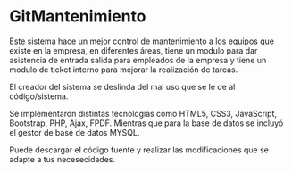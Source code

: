 # GitMantenimiento
Este sistema hace un mejor control de mantenimiento a los equipos que existe en la empresa, en diferentes áreas, tiene un modulo para dar 
asistencia de entrada salida para empleados de la empresa y tiene un modulo de ticket interno para mejorar la realización de tareas.

El creador del sistema se deslinda del mal uso que se le de al código/sistema.

Se implementaron distintas tecnologías como HTML5, CSS3, JavaScript, Bootstrap, PHP, Ajax, FPDF.
Mientras que para la base de datos se incluyó el gestor de base de datos MYSQL.

Puede descargar el código fuente y realizar las modificaciones que se adapte a tus necesecidades.
